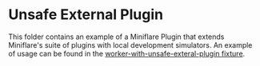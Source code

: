 # Unsafe External Plugin

This folder contains an example of a Miniflare Plugin that extends Miniflare's suite of plugins with local development simulators. An example of usage can be found in the [worker-with-unsafe-exteral-plugin fixture](../worker-with-unsafe-external-plugin/).
